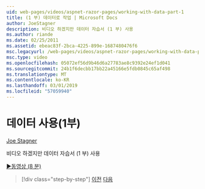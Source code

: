 ```yaml
---
uid: web-pages/videos/aspnet-razor-pages/working-with-data-part-1
title: (1 부) 데이터로 작업 | Microsoft Docs
author: JoeStagner
description: 비디오 하겠지만 데이터 자습서 (1 부) 사용
ms.author: riande
ms.date: 02/25/2011
ms.assetid: ebeac83f-2bca-4225-899e-1687480476f6
msc.legacyurl: /web-pages/videos/aspnet-razor-pages/working-with-data-part-1
msc.type: video
ms.openlocfilehash: 05072ef56d9b46d6a27783ae8c9392e24ef1d041
ms.sourcegitcommit: 24b1f6decbb17bb22a45166e5fdb0845c65af498
ms.translationtype: MT
ms.contentlocale: ko-KR
ms.lasthandoff: 03/01/2019
ms.locfileid: "57059940"
---
```

<a name="working-with-data-part-1"></a>데이터 사용(1부)
====================
[Joe Stagner](https://github.com/JoeStagner)

비디오 하겠지만 데이터 자습서 (1 부) 사용

[&#9654;동영상 (8 분)](https://channel9.msdn.com/Blogs/ASP-NET-Site-Videos/working-with-data-part-1)

> [!div class="step-by-step"]
> [이전](working-with-forms-part-2.md)
> [다음](working-with-data-part-2.md)
